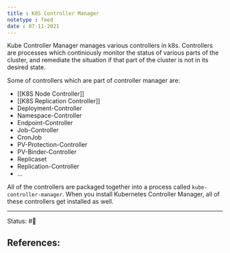 ```yaml
---
title : K8S Controller Manager
notetype : feed
date : 07-11-2021
---
```


Kube Controller Manager manages various controllers in k8s. Controllers are processes which continiously monitor the status of various parts of the cluster, and remediate the situation if that part of the cluster is not in its desired state.

Some of controllers which are part of controller manager are:
- [[K8S Node Controller]]
- [[K8S Replication Controller]]
- Deployment-Controller
- Namespace-Controller
- Endpoint-Controller
- Job-Controller
- CronJob
- PV-Protection-Controller
- PV-Binder-Controller
- Replicaset
- Replication-Controller
- ...

All of the controllers are packaged together into a process called `kube-controller-manager`. When you install Kubernetes Controller Manager, all of these controllers get installed as well.

-----

Status: #🌱 

References:
- 

